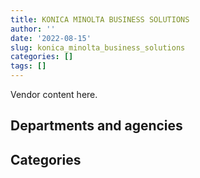 ```yaml
---
title: KONICA MINOLTA BUSINESS SOLUTIONS
author: ''
date: '2022-08-15'
slug: konica_minolta_business_solutions
categories: []
tags: []
---
```


<script src="/rmarkdown-libs/htmlwidgets/htmlwidgets.js"></script>
<link href="/rmarkdown-libs/datatables-css/datatables-crosstalk.css" rel="stylesheet" />
<script src="/rmarkdown-libs/datatables-binding/datatables.js"></script>
<script src="/rmarkdown-libs/jquery/jquery-3.6.0.min.js"></script>
<link href="/rmarkdown-libs/dt-core-bootstrap/css/dataTables.bootstrap.min.css" rel="stylesheet" />
<link href="/rmarkdown-libs/dt-core-bootstrap/css/dataTables.bootstrap.extra.css" rel="stylesheet" />
<script src="/rmarkdown-libs/dt-core-bootstrap/js/jquery.dataTables.min.js"></script>
<script src="/rmarkdown-libs/dt-core-bootstrap/js/dataTables.bootstrap.min.js"></script>
<link href="/rmarkdown-libs/crosstalk/css/crosstalk.min.css" rel="stylesheet" />
<script src="/rmarkdown-libs/crosstalk/js/crosstalk.min.js"></script>
<script src="/rmarkdown-libs/htmlwidgets/htmlwidgets.js"></script>
<link href="/rmarkdown-libs/datatables-css/datatables-crosstalk.css" rel="stylesheet" />
<script src="/rmarkdown-libs/datatables-binding/datatables.js"></script>
<script src="/rmarkdown-libs/jquery/jquery-3.6.0.min.js"></script>
<link href="/rmarkdown-libs/dt-core-bootstrap/css/dataTables.bootstrap.min.css" rel="stylesheet" />
<link href="/rmarkdown-libs/dt-core-bootstrap/css/dataTables.bootstrap.extra.css" rel="stylesheet" />
<script src="/rmarkdown-libs/dt-core-bootstrap/js/jquery.dataTables.min.js"></script>
<script src="/rmarkdown-libs/dt-core-bootstrap/js/dataTables.bootstrap.min.js"></script>
<link href="/rmarkdown-libs/crosstalk/css/crosstalk.min.css" rel="stylesheet" />
<script src="/rmarkdown-libs/crosstalk/js/crosstalk.min.js"></script>

Vendor content here.

## Departments and agencies

<div id="htmlwidget-1" style="width:100%;height:auto;" class="datatables html-widget"></div>
<script type="application/json" data-for="htmlwidget-1">{"x":{"style":"bootstrap","filter":"none","vertical":false,"data":[["<a href=\"/departments/aandc-aadnc/\">Crown-Indigenous Relations and Northern Affairs Canada<\/a>","<a href=\"/departments/acoa-apeca/\">Atlantic Canada Opportunities Agency<\/a>","<a href=\"/departments/atssc-scdata/\">Administrative Tribunals Support Service of Canada<\/a>","<a href=\"/departments/cbsa-asfc/\">Canada Border Services Agency<\/a>","<a href=\"/departments/cfia-acia/\">Canadian Food Inspection Agency<\/a>","<a href=\"/departments/cic/\">Immigration, Refugees and Citizenship Canada<\/a>","<a href=\"/departments/cra-arc/\">Canada Revenue Agency<\/a>","<a href=\"/departments/csc-scc/\">Correctional Service of Canada<\/a>","<a href=\"/departments/csps-efpc/\">Canada School of Public Service<\/a>","<a href=\"/departments/cta-otc/\">Canadian Transportation Agency<\/a>","<a href=\"/departments/dfatd-maecd/\">Global Affairs Canada<\/a>","<a href=\"/departments/dfo-mpo/\">Fisheries and Oceans Canada<\/a>","<a href=\"/departments/dnd-mdn/\">National Defence<\/a>","<a href=\"/departments/ec/\">Environment and Climate Change Canada<\/a>","<a href=\"/departments/fcac-acfc/\">Financial Consumer Agency of Canada<\/a>","<a href=\"/departments/fin/\">Department of Finance Canada<\/a>","<a href=\"/departments/irb-cisr/\">Immigration and Refugee Board of Canada<\/a>","<a href=\"/departments/isc-sac/\">Indigenous Services Canada<\/a>","<a href=\"/departments/nrcan-rncan/\">Natural Resources Canada<\/a>","<a href=\"/departments/pc/\">Parks Canada<\/a>","<a href=\"/departments/pco-bcp/\">Privy Council Office<\/a>","<a href=\"/departments/phac-aspc/\">Public Health Agency of Canada<\/a>","<a href=\"/departments/ppsc-sppc/\">Public Prosecution Service of Canada<\/a>","<a href=\"/departments/psic-ispc/\">Office of the Public Sector Integrity Commissioner of Canada<\/a>","<a href=\"/departments/pwgsc-tpsgc/\">Public Services and Procurement Canada<\/a>","<a href=\"/departments/rcmp-grc/\">Royal Canadian Mounted Police<\/a>","<a href=\"/departments/ssc-spc/\">Shared Services Canada<\/a>","<a href=\"/departments/statcan/\">Statistics Canada<\/a>","<a href=\"/departments/tbs-sct/\">Treasury Board of Canada Secretariat<\/a>","<a href=\"/departments/tc/\">Transport Canada<\/a>"],["$  61,267.55","$   5,323.11",null,"$  13,027.95",null,"$   1,869.34",null,"$  49,712.19",null,null,null,"$  47,800.70","$ 143,939.08","$  34,288.21","$  20,042.77","$ 363,484.81",null,null,"$   4,851.88","$ 213,832.15",null,null,null,null,"$  25,470.70","$ 205,909.17","$  80,229.75","$ 419,313.04","$ 417,925.53","$ 127,043.21"],["$  70,419.52","$  14,200.58","$     672.94","$  11,766.39",null,null,null,"$  31,513.61",null,"$  12,971.76",null,"$  34,064.49","$ 221,480.88","$  45,597.70","$  20,524.65","$ 185,080.13",null,null,"$   4,122.01","$ 192,153.78","$  36,384.22","$   2,079.00","$   3,559.25",null,"$  26,714.79","$ 290,280.84","$   3,647.34","$ 343,769.87","$ 401,346.52","$ 137,880.04"],["$  53,877.40","$  14,850.67","$  82,098.73","$  11,197.95",null,null,null,"$  59,651.50",null,"$  50,927.82",null,"$  18,343.43","$ 281,421.67","$  75,246.21","$  10,779.63","$     702.15",null,"$  42,757.51","$   6,372.25","$ 205,639.48","$ 493,208.36","$   8,454.60","$   8,514.28","$     269.57","$  55,745.48","$ 398,613.32","$   9,934.24","$ 436,668.02","$ 384,556.61","$ 174,979.91"],["$  28,278.33","$  46,743.63","$  81,874.42","$  26,890.02","$   9,186.53",null,"$  39,539.25","$  58,328.03","$     811.95","$  36,508.64","$  34,078.03","$  16,013.60","$ 390,138.93","$  85,116.42","$   5,862.94",null,"$   9,677.05","$  88,652.19","$   4,001.08","$ 211,134.65","$  39,529.33","$  12,790.79","$   8,491.01","$   3,174.01","$  62,412.76","$ 414,156.16","$  13,456.00","$ 384,115.47","$ 273,072.20","$ 123,384.74"]],"container":"<table class=\"table table-striped table-hover row-border order-column display\">\n  <thead>\n    <tr>\n      <th>Department<\/th>\n      <th>2017-2018<\/th>\n      <th>2018-2019<\/th>\n      <th>2019-2020<\/th>\n      <th>2020-2021<\/th>\n    <\/tr>\n  <\/thead>\n<\/table>","options":{"order":[[4,"desc"]],"pageLength":10,"autoWidth":true,"columnDefs":[],"orderClasses":false}},"evals":[],"jsHooks":[]}</script>

## Categories

<div id="htmlwidget-2" style="width:100%;height:auto;" class="datatables html-widget"></div>
<script type="application/json" data-for="htmlwidget-2">{"x":{"style":"bootstrap","filter":"none","vertical":false,"data":[["<a href=\"/categories/1_facilities_and_construction/\">Facilities and construction<\/a>","<a href=\"/categories/10_office_management/\">Office management<\/a>","<a href=\"/categories/11_defence/\">Defence<\/a>","<a href=\"/categories/2_professional_services/\">Professional services<\/a>","<a href=\"/categories/3_information_technology/\">Information technology<\/a>","<a href=\"/categories/6_industrial_products_and_services/\">Industrial products and services<\/a>"],["$     9,458.22","$ 2,097,906.00",null,null,"$   127,966.93",null],["$    42,882.13","$ 1,876,526.31","$    23,164.15",null,"$   147,657.73",null],["$    18,722.84","$ 2,002,352.62","$    35,471.04",null,"$   813,910.24","$    14,354.06"],["$    18,671.69","$ 2,074,081.10","$    76,488.84","$    10,733.24","$   311,668.36","$    15,774.92"]],"container":"<table class=\"table table-striped table-hover row-border order-column display\">\n  <thead>\n    <tr>\n      <th>Category<\/th>\n      <th>2017-2018<\/th>\n      <th>2018-2019<\/th>\n      <th>2019-2020<\/th>\n      <th>2020-2021<\/th>\n    <\/tr>\n  <\/thead>\n<\/table>","options":{"order":[[4,"desc"]],"pageLength":20,"autoWidth":true,"columnDefs":[],"orderClasses":false,"lengthMenu":[10,20,25,50,100]}},"evals":[],"jsHooks":[]}</script>
